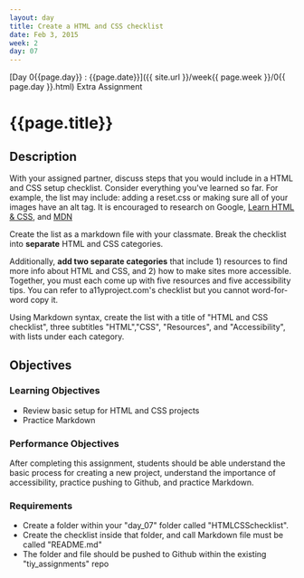 ```yaml
---
layout: day
title: Create a HTML and CSS checklist
date: Feb 3, 2015
week: 2
day: 07
---
```

[Day 0{{page.day}} : {{page.date}}]({{ site.url }}/week{{ page.week }}/0{{ page.day }}.html) Extra Assignment

# {{page.title}}

## Description
With your assigned partner, discuss steps that you would include in a HTML and CSS setup checklist. Consider everything you've learned so far. For example, the list may include: adding a reset.css or making sure all of your images have an alt tag. It is encouraged to research on Google, [Learn HTML & CSS](http://learn.shayhowe.com/html-css/), and [MDN](https://developer.mozilla.org/en-US/)

Create the list as a markdown file with your classmate. Break the checklist into **separate** HTML and CSS categories.

Additionally, **add two separate categories** that include 1) resources to find more info about HTML and CSS, and 2) how to make sites more accessible. Together, you must each come up with five resources and five accessibility tips. You can refer to a11yproject.com's checklist but you cannot word-for-word copy it.

Using Markdown syntax, create the list with a title of "HTML and CSS checklist", three subtitles "HTML","CSS", "Resources", and "Accessibility", with lists under each category.

## Objectives

### Learning Objectives

* Review basic setup for HTML and CSS projects
* Practice Markdown

### Performance Objectives

After completing this assignment, students should be able understand the basic process for creating a new project, understand the importance of accessibility, practice pushing to Github, and practice Markdown.


### Requirements
* Create a folder within your "day_07" folder called "HTMLCSSchecklist".
* Create the checklist inside that folder, and call Markdown file must be called "README.md"
* The folder and file should be pushed to Github within the existing "tiy_assignments" repo



